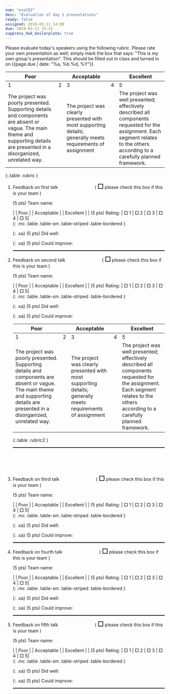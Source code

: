 ```yaml
---
num: "eval02"
desc: "Evaluation of day 2 presentations"
ready: false
assigned: 2019-03-11 14:00
due: 2019-03-11 15:15
suppress_hwk_boilerplate: true
---
```


<style>
li {margin-bottom: 0.25em; margin-top: 0.25em; border-bottom: 2px solid black }
.mc  b {font-size: 250%; }
.mc td { width: 6em; text-align: center; }
.mc td:first-of-type { border: 0px; width: 16em; text-align: left; }
.sa {margin-bottom: 3.5em; }
.rubric { border: 1px solid black; border-collapse: collapse;  }
.rubric td { border: 1px solid black; text-align: center;
  font-family: Arial Narrow, sans-serif;}


.rubric2 { border: 1px solid black; border-collapse: collapse;
         }

.rubric2 td { border: 1px solid black;
   font-family: Arial Narrow, sans-serif; 
   text-align: center; }

.rubric td:nth-child(odd) { width: 11em; }
.rubric td:nth-child(even) { width: 11em; }
.rubric2 td:nth-child(odd) { width: 11em; }
.rubric2 td:nth-child(even) { width: 1em; }
  
span.my-team  { padding-left: 8em; padding-right: 3em; border: 0px }
span.my-team b {font-size: 150%}
</style>

<div style="display:none;">https://ucsb-cs48.github.io/w19/hwk/eval02/</div>

Please evaluate today's speakers using the following rubric.  Please rate your own presentation as well; simply mark the box that says: "This is my own group's presentation".  This should be filled out in class and turned in on {{page.due | date: "%a, %b %d, %Y"}}

| Poor | | Acceptable | | Excellent |
|-|-|-|-|-|
| 1 | 2 | 3 | 4 | 5 |
|  The project was poorly presented. Supporting details and components are absent or vague. The main theme and supporting details are presented in a disorganized, unrelated way. |   | The project was clearly presented with most supporting details; generally meets requirements of assignment  |   |  The project was well presented; effectively described all components requested for the assignment. Each segment relates to the others according to a carefully planned framework. |
{:.table .rubric  }





<ol>


<li style="margin-bottom:1em;" markdown="1"> Feedback on first talk <span class="my-team">( <b>☐</b> please check this box if this is your team )</span>

(5 pts) Team name: 

|      | Poor | | Acceptable | | Excellent |
| (5 pts) Rating: | <b>☐</b> 1 |   <b>☐</b> 2 |   <b>☐</b> 3  |   <b>☐</b> 4 |   <b>☐</b>  5|  
{: .mc .table .table-sm .table-striped .table-bordered }

{: .sa}
(5 pts) Did well: 

{: .sa}
(5 pts) Could improve: 


</li>


<li style="margin-bottom:1em;" markdown="1"> Feedback on second talk <span class="my-team">( <b>☐</b> please check this box if this is your team )</span>

(5 pts) Team name: 

|      | Poor | | Acceptable | | Excellent |
| (5 pts) Rating: | <b>☐</b> 1 |   <b>☐</b> 2 |   <b>☐</b> 3  |   <b>☐</b> 4 |   <b>☐</b>  5|  
{: .mc .table .table-sm .table-striped .table-bordered }

{: .sa}
(5 pts) Did well: 

{: .sa}
(5 pts) Could improve: 

<div class="pagebreak">
</div>


| Poor | | Acceptable | | Excellent |
|-|-|-|-|-|
| 1 | 2 | 3 | 4 | 5 |
|  The project was poorly presented. Supporting details and components are absent or vague. The main theme and supporting details are presented in a disorganized, unrelated way. |   | The project was clearly presented with most supporting details; generally meets requirements of assignment  |   |  The project was well presented; effectively described all components requested for the assignment. Each segment relates to the others according to a carefully planned framework. |
{:.table .rubric2  }


</li>

<li style="margin-bottom:1em; margin-top:6em;" markdown="1"> Feedback on third talk <span class="my-team">( <b>☐</b> please check this box if this is your team )</span>

(5 pts) Team name: 

|      | Poor | | Acceptable | | Excellent |
| (5 pts) Rating: | <b>☐</b> 1 |   <b>☐</b> 2 |   <b>☐</b> 3  |   <b>☐</b> 4 |   <b>☐</b>  5|  
{: .mc .table .table-sm .table-striped .table-bordered }

{: .sa}
(5 pts) Did well: 

{: .sa}
(5 pts) Could improve: 


</li>

<li style="margin-bottom:1em;" markdown="1"> Feedback on fourth talk <span class="my-team">( <b>☐</b> please check this box if this is your team )</span>

(5 pts) Team name: 

|      | Poor | | Acceptable | | Excellent |
| (5 pts) Rating: | <b>☐</b> 1 |   <b>☐</b> 2 |   <b>☐</b> 3  |   <b>☐</b> 4 |   <b>☐</b>  5|  
{: .mc .table .table-sm .table-striped .table-bordered }

{: .sa}
(5 pts) Did well: 

{: .sa}
(5 pts) Could improve: 


</li>

<li style="margin-bottom:1em;" markdown="1"> Feedback on fifth talk <span class="my-team">( <b>☐</b> please check this box if this is your team )</span>

(5 pts) Team name: 

|      | Poor | | Acceptable | | Excellent |
| (5 pts) Rating: | <b>☐</b> 1 |   <b>☐</b> 2 |   <b>☐</b> 3  |   <b>☐</b> 4 |   <b>☐</b>  5|  
{: .mc .table .table-sm .table-striped .table-bordered }

{: .sa}
(5 pts) Did well: 

{: .sa}
(5 pts) Could improve: 


</li>



</ol>

